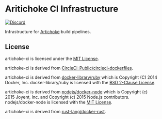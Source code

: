 # Aritichoke CI Infrastructure

[![Discord](https://img.shields.io/discord/607683947496734760)](https://discord.gg/QCe2tp2)

Infrastructure for [Artichoke](https://github.com/artichoke/artichoke) build
pipelines.

## License

artichoke-ci is licensed under the [MIT License](/LICENSE).

artichoke-ci is derived from
[CircleCI-Public/circleci-dockerfiles](https://github.com/CircleCI-Public/circleci-dockerfiles).

artichoke-ci is derived from
[docker-library/ruby](https://github.com/docker-library/ruby) which is Copyright
(C) 2014 Docker, Inc. docker-library/ruby is licensed with the
[BSD 2-Clause License](https://github.com/docker-library/ruby/blob/master/LICENSE).

artichoke-ci is derived from
[nodejs/docker-node](https://github.com/nodejs/docker-node) which is Copyright
(c) 2015 Joyent, Inc. and Copyright (c) 2015 Node.js contributors.
nodejs/docker-node is licensed with the
[MIT License](https://github.com/nodejs/docker-node/blob/master/LICENSE).

artichoke-ci is derived from
[rust-lang/docker-rust](https://github.com/rust-lang/docker-rust).
